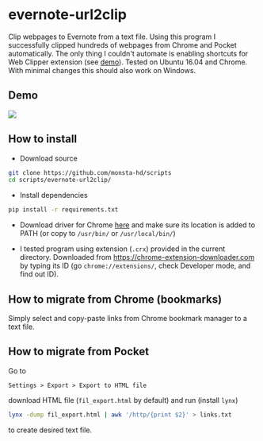 # evernote-url2clip
Clip webpages to Evernote from a text file. Using this program I successfully clipped hundreds of webpages from Chrome and Pocket automatically. The only thing I couldn't automate is enabling shortcuts for Web Clipper extension (see [demo](#demo)). Tested on Ubuntu 16.04 and Chrome. With minimal changes this should also work on Windows.

## Demo
![](img/demo.gif)

## How to install
* Download source
```bash
git clone https://github.com/monsta-hd/scripts
cd scripts/evernote-url2clip/
```
* Install dependencies
```bash
pip install -r requirements.txt
```
* Download driver for Chrome [here](https://sites.google.com/a/chromium.org/chromedriver/downloads)
and make sure its location is added to PATH (or copy to `/usr/bin/` or `/usr/local/bin/`)

* I tested program using extension (`.crx`) provided in the current directory. Downloaded from https://chrome-extension-downloader.com by typing its ID (go `chrome://extensions/`, check Developer mode, and find out ID).

## How to migrate from Chrome (bookmarks)
Simply select and copy-paste links from Chrome bookmark manager to a text file.

## How to migrate from Pocket
Go to
```
Settings > Export > Export to HTML file
```
download HTML file (`fil_export.html` by default) and run (install `lynx`)
```bash
lynx -dump fil_export.html | awk '/http/{print $2}' > links.txt
```
to create desired text file.
